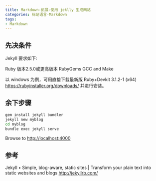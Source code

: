 ```yaml
---
title: Markdown-拓展-使用 jeklly 生成网站
categories: 标记语言-Markdown
tags:
- Markdown
---
```


## 先决条件

Jekyll 要求如下:

Ruby 版本2.5.0或更高版本
RubyGems
GCC and Make

以 windows 为例，可用直接下载最新版 Ruby+Devkit 3.1.2-1 (x64) <https://rubyinstaller.org/downloads/> 并进行安装。

## 余下步骤

```sh
gem install jekyll bundler
jekyll new myblog
cd myblog
bundle exec jekyll serve
```

Browse to <http://localhost:4000>

## 参考

Jekyll • Simple, blog-aware, static sites | Transform your plain text into static websites and blogs
<http://jekyllrb.com/>
